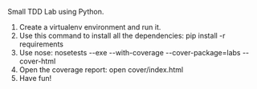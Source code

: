 Small TDD Lab using Python.

1. Create a virtualenv environment and run it.
2. Use this command to install all the dependencies: 
   pip install -r requirements
3. Use nose:
   nosetests --exe --with-coverage --cover-package=labs --cover-html
4. Open the coverage report:
   open cover/index.html
4. Have fun!
